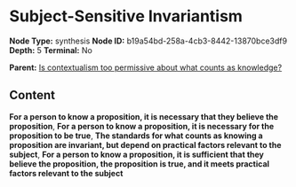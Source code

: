 # Subject-Sensitive Invariantism

**Node Type:** synthesis
**Node ID:** b19a54bd-258a-4cb3-8442-13870bce3df9
**Depth:** 5
**Terminal:** No

**Parent:** [Is contextualism too permissive about what counts as knowledge?](is-contextualism-too-permissive-about-what-counts-as-knowledge-antithesis-9c4856af-be8e-453a-bea2-bf9263c34dcb.md)

## Content

**For a person to know a proposition, it is necessary that they believe the proposition**, **For a person to know a proposition, it is necessary for the proposition to be true**, **The standards for what counts as knowing a proposition are invariant, but depend on practical factors relevant to the subject**, **For a person to know a proposition, it is sufficient that they believe the proposition, the proposition is true, and it meets practical factors relevant to the subject**
